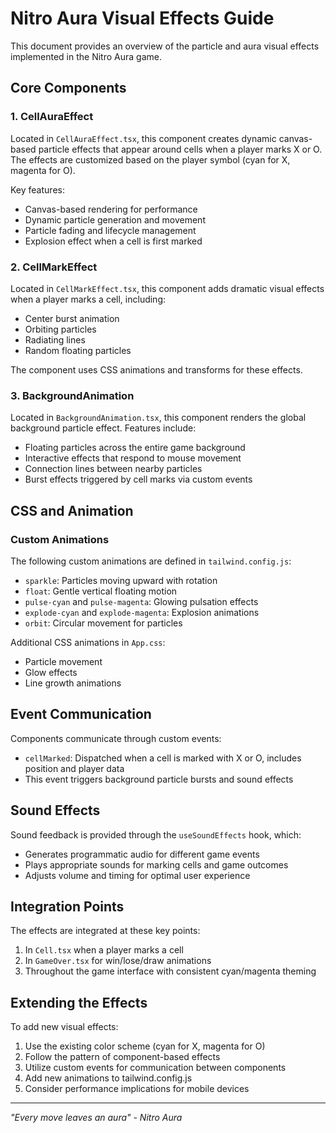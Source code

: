 # Nitro Aura Visual Effects Guide

This document provides an overview of the particle and aura visual effects implemented in the Nitro Aura game.

## Core Components

### 1. CellAuraEffect

Located in `CellAuraEffect.tsx`, this component creates dynamic canvas-based particle effects that appear around cells when a player marks X or O. The effects are customized based on the player symbol (cyan for X, magenta for O).

Key features:
- Canvas-based rendering for performance
- Dynamic particle generation and movement
- Particle fading and lifecycle management
- Explosion effect when a cell is first marked

### 2. CellMarkEffect

Located in `CellMarkEffect.tsx`, this component adds dramatic visual effects when a player marks a cell, including:
- Center burst animation
- Orbiting particles
- Radiating lines
- Random floating particles

The component uses CSS animations and transforms for these effects.

### 3. BackgroundAnimation

Located in `BackgroundAnimation.tsx`, this component renders the global background particle effect. Features include:
- Floating particles across the entire game background
- Interactive effects that respond to mouse movement
- Connection lines between nearby particles
- Burst effects triggered by cell marks via custom events

## CSS and Animation

### Custom Animations

The following custom animations are defined in `tailwind.config.js`:
- `sparkle`: Particles moving upward with rotation
- `float`: Gentle vertical floating motion
- `pulse-cyan` and `pulse-magenta`: Glowing pulsation effects
- `explode-cyan` and `explode-magenta`: Explosion animations
- `orbit`: Circular movement for particles

Additional CSS animations in `App.css`:
- Particle movement
- Glow effects
- Line growth animations

## Event Communication

Components communicate through custom events:
- `cellMarked`: Dispatched when a cell is marked with X or O, includes position and player data
- This event triggers background particle bursts and sound effects

## Sound Effects

Sound feedback is provided through the `useSoundEffects` hook, which:
- Generates programmatic audio for different game events
- Plays appropriate sounds for marking cells and game outcomes
- Adjusts volume and timing for optimal user experience

## Integration Points

The effects are integrated at these key points:
1. In `Cell.tsx` when a player marks a cell
2. In `GameOver.tsx` for win/lose/draw animations
3. Throughout the game interface with consistent cyan/magenta theming

## Extending the Effects

To add new visual effects:
1. Use the existing color scheme (cyan for X, magenta for O)
2. Follow the pattern of component-based effects
3. Utilize custom events for communication between components
4. Add new animations to tailwind.config.js
5. Consider performance implications for mobile devices

---

*"Every move leaves an aura" - Nitro Aura*